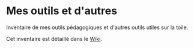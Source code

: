 # Mes outils et d'autres

Inventaire de mes outils pédagogiques et d'autres outils utiles sur la toile.

Cet inventaire est détaillé dans le [Wiki](https://github.com/pcardona34/Mes_outils_et_d_autres/wiki).
